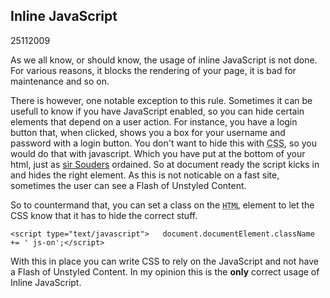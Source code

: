 <article><h1>Inline JavaScript</h1><time><span class="day">25</span><span class="month">11</span><span class="year">2009</span></time><p>As we all know, or should know, the usage of inline JavaScript is not done. For various reasons, it blocks the rendering of your page, it is bad for maintenance and so on.</p><p>There is however, one notable exception to this rule. Sometimes it can be usefull to know if you have JavaScript enabled, so you can hide certain elements that depend on a user action. For instance, you have a login button that, when clicked, shows you a box for your username and password with a login button. You don't want to hide this with <abbr title="Cascading StyleSheets">CSS</abbr>, so you would do that with javascript. Which you have put at the bottom of your html, just as <a href="http://www.stevesouders.com/" rel="met">sir Souders</a> ordained. So at document ready the script kicks in and hides the right element. As this is not noticable on a fast site, sometimes the user can see a Flash of Unstyled Content.</p><p>So to countermand that, you can set a class on the <code><abbr title="Hyper Text Markup Language">HTML</abbr></code> element to let the CSS know that it has to hide the correct stuff.</p><pre><code>&#60;script type="text/javascript"&#62;	document.documentElement.className += ' js-on';&#60;/script&#62;</code></pre><p>With this in place you can write CSS to rely on the JavaScript and not have a Flash of  Unstyled Content. In my opinion this is the <strong>only</strong> correct usage of Inline JavaScript.</p></article>